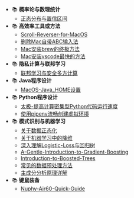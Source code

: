  - :books: **概率论与数理统计**
   - [正态分布与置信区间](post/概率论与数理统计/正态分布与置信区间.md)
 - :books: **高效率工具或方法**
   - [Scroll-Reverser-for-MacOS](post/高效率工具或方法/Scroll-Reverser-for-MacOS.md)
   - [删除Mac自带ABC输入法](post/高效率工具或方法/删除Mac自带ABC输入法.md)
   - [Mac安装brew的终极方法](post/高效率工具或方法/Mac安装brew的终极方法.md)
   - [Mac安装vscode最快的方法](post/高效率工具或方法/Mac安装vscode最快的方法.md)
 - :books: **隐私计算与联邦学习**
   - [联邦学习与安全多方计算](post/隐私计算与联邦学习/联邦学习与安全多方计算.md)
 - :books: **Java程序设计**
   - [MacOS-Java_HOME设置](post/Java程序设计/MacOS-Java_HOME设置.md)
 - :books: **Python程序设计**
   - [太极-提高计算密集型Python代码运行速度](post/Python程序设计/太极-提高计算密集型Python代码运行速度.md)
   - [使用pipenv流畅创建虚拟环境](post/Python程序设计/使用pipenv流畅创建虚拟环境.md)
 - :books: **模式识别与机器学习**
   - [关于数据正态化](post/模式识别与机器学习/关于数据正态化.md)
   - [关于机器学习中的降维](post/模式识别与机器学习/关于机器学习中的降维.md)
   - [深入理解Logistic-Loss与回归树](post/模式识别与机器学习/深入理解Logistic-Loss与回归树.md)
   - [A-Gentle-Introduction-to-Gradient-Boosting](post/模式识别与机器学习/A-Gentle-Introduction-to-Gradient-Boosting.md)
   - [Introduction-to-Boosted-Trees](post/模式识别与机器学习/Introduction-to-Boosted-Trees.md)
   - [常见的数据预处理方法](post/模式识别与机器学习/常见的数据预处理方法.md)
   - [主成分分析原理详解](post/模式识别与机器学习/主成分分析原理详解.md)
 - :books: **键鼠装备**
   - [Nuphy-Air60-Quick-Guide](post/键鼠装备/Nuphy-Air60-Quick-Guide.md)
